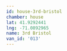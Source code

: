 ```yaml
---
id: house-3rd-bristol
chamber: house
lat: 41.9292441
lng: -71.0892965
name: 3rd Bristol
van_id: '013'
---
```

